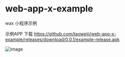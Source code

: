 # web-app-x-example
wax 小程序示例

示例APP 下载 https://github.com/taoweiji/web-app-x-example/releases/download/0.0.1/example-release.apk

![image](https://user-images.githubusercontent.com/3044176/120747848-5af66300-c534-11eb-926a-0a1fb2cfdffa.png)
